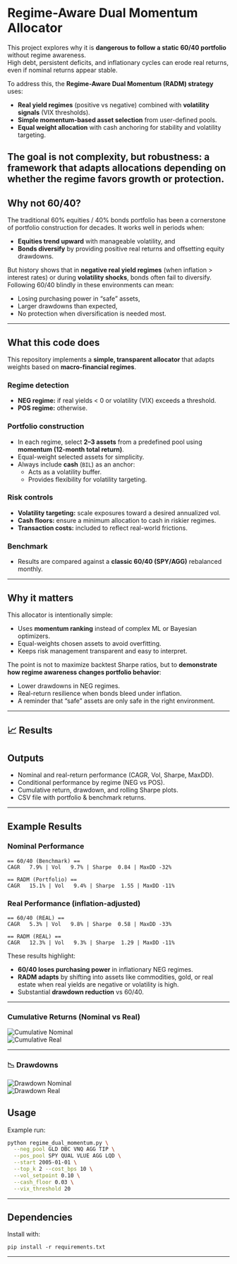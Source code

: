 # Regime-Aware Dual Momentum Allocator

This project explores why it is **dangerous to follow a static 60/40 portfolio** without regime awareness.  
High debt, persistent deficits, and inflationary cycles can erode real returns, even if nominal returns appear stable.  

To address this, the **Regime-Aware Dual Momentum (RADM) strategy** uses:
- **Real yield regimes** (positive vs negative) combined with **volatility signals** (VIX thresholds).  
- **Simple momentum-based asset selection** from user-defined pools.  
- **Equal weight allocation** with cash anchoring for stability and volatility targeting.  

The goal is not complexity, but **robustness**: a framework that adapts allocations depending on whether the regime favors growth or protection.  
---

## Why not 60/40?
The traditional 60% equities / 40% bonds portfolio has been a cornerstone of portfolio construction for decades. It works well in periods when:
- **Equities trend upward** with manageable volatility, and
- **Bonds diversify** by providing positive real returns and offsetting equity drawdowns.

But history shows that in **negative real yield regimes** (when inflation > interest rates) or during **volatility shocks**, bonds often fail to diversify. Following 60/40 blindly in these environments can mean:
- Losing purchasing power in “safe” assets,  
- Larger drawdowns than expected,  
- No protection when diversification is needed most.  

---

## What this code does
This repository implements a **simple, transparent allocator** that adapts weights based on **macro-financial regimes**.  

### Regime detection
- **NEG regime:** if real yields < 0 or volatility (VIX) exceeds a threshold.  
- **POS regime:** otherwise.  

### Portfolio construction
- In each regime, select **2–3 assets** from a predefined pool using **momentum (12-month total return)**.  
- Equal-weight selected assets for simplicity.  
- Always include **cash** (`BIL`) as an anchor:
  - Acts as a volatility buffer.  
  - Provides flexibility for volatility targeting.  

### Risk controls
- **Volatility targeting:** scale exposures toward a desired annualized vol.  
- **Cash floors:** ensure a minimum allocation to cash in riskier regimes.  
- **Transaction costs:** included to reflect real-world frictions.  

### Benchmark
- Results are compared against a **classic 60/40 (SPY/AGG)** rebalanced monthly.  

---

## Why it matters
This allocator is intentionally simple:
- Uses **momentum ranking** instead of complex ML or Bayesian optimizers.  
- Equal-weights chosen assets to avoid overfitting.  
- Keeps risk management transparent and easy to interpret.  

The point is not to maximize backtest Sharpe ratios, but to **demonstrate how regime awareness changes portfolio behavior**:
- Lower drawdowns in NEG regimes.  
- Real-return resilience when bonds bleed under inflation.  
- A reminder that “safe” assets are only safe in the right environment.  

---

## 📈 Results

## Outputs
- Nominal and real-return performance (CAGR, Vol, Sharpe, MaxDD).  
- Conditional performance by regime (NEG vs POS).  
- Cumulative return, drawdown, and rolling Sharpe plots.  
- CSV file with portfolio & benchmark returns.  

---

## Example Results

### Nominal Performance
```
== 60/40 (Benchmark) ==
CAGR   7.9% | Vol   9.7% | Sharpe  0.84 | MaxDD -32%

== RADM (Portfolio) ==
CAGR   15.1% | Vol   9.4% | Sharpe  1.55 | MaxDD -11%
```

### Real Performance (inflation-adjusted)
```
== 60/40 (REAL) ==
CAGR   5.3% | Vol   9.8% | Sharpe  0.58 | MaxDD -33%

== RADM (REAL) ==
CAGR   12.3% | Vol   9.3% | Sharpe  1.29 | MaxDD -11%
```

These results highlight:
- **60/40 loses purchasing power** in inflationary NEG regimes.  
- **RADM adapts** by shifting into assets like commodities, gold, or real estate when real yields are negative or volatility is high.  
- Substantial **drawdown reduction** vs 60/40.  

---

### Cumulative Returns (Nominal vs Real)
![Cumulative Nominal](out/equity_nominal.png)  
![Cumulative Real](out/equity_real.png)  

---

### 📉 Drawdowns
![Drawdown Nominal](out/dd_nominal.png)  
![Drawdown Real](out/dd_real.png)  


## Usage
Example run:

```bash
python regime_dual_momentum.py \
  --neg_pool GLD DBC VNQ AGG TIP \
  --pos_pool SPY QUAL VLUE AGG LQD \
  --start 2005-01-01 \
  --top_k 2 --cost_bps 10 \
  --vol_setpoint 0.10 \
  --cash_floor 0.03 \
  --vix_threshold 20
```

---

## Dependencies
Install with:

```
pip install -r requirements.txt
```

---